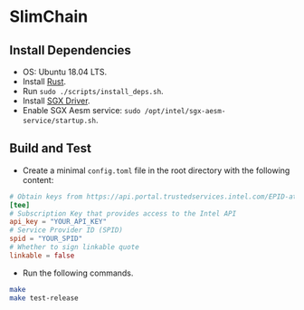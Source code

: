 # SlimChain

## Install Dependencies

* OS: Ubuntu 18.04 LTS.
* Install [Rust](https://rustup.rs).
* Run `sudo ./scripts/install_deps.sh`.
* Install [SGX Driver](https://github.com/intel/linux-sgx-driver).
* Enable SGX Aesm service: `sudo /opt/intel/sgx-aesm-service/startup.sh`.

## Build and Test

* Create a minimal `config.toml` file in the root directory with the following content:

```toml
# Obtain keys from https://api.portal.trustedservices.intel.com/EPID-attestation
[tee]
# Subscription Key that provides access to the Intel API
api_key = "YOUR_API_KEY"
# Service Provider ID (SPID)
spid = "YOUR_SPID"
# Whether to sign linkable quote
linkable = false
```

* Run the following commands.

```bash
make
make test-release
```
